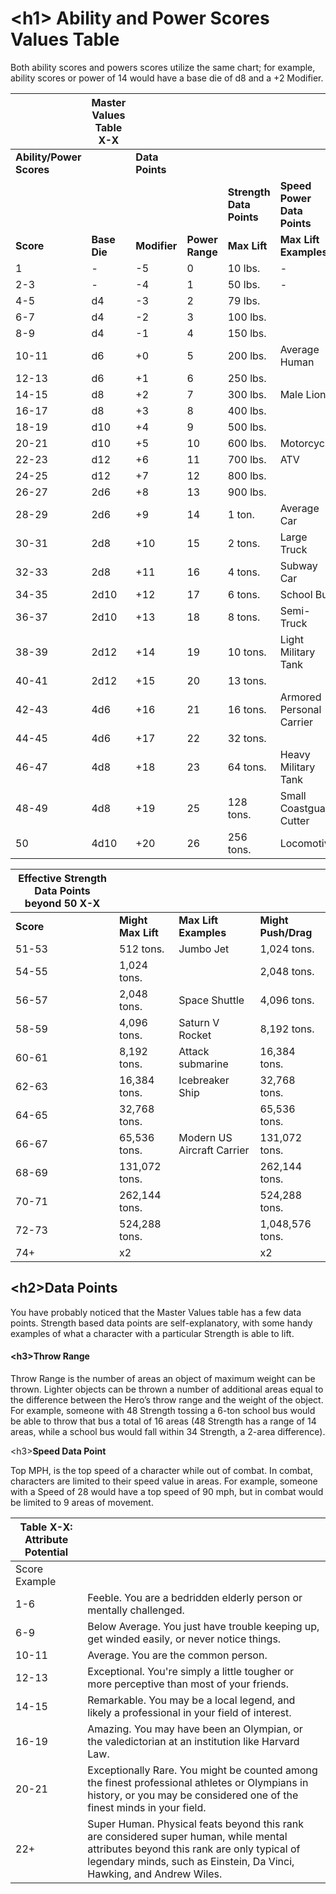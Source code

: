 # \<h1\> Ability and Power Scores Values Table

Both ability scores and powers scores utilize the same chart; for example, ability scores or power of 14 would have a base die of d8 and a +2 Modifier.

|                               | **Master Values Table X-X** |                 |                      |                          |                             |                     |                       |             |
|-------------------------------|-----------------------------|-----------------|----------------------|--------------------------|-----------------------------|---------------------|-----------------------|-------------|
| **Ability/Power**  **Scores** |                             | **Data Points** |                      |                          |                             |                     |                       |             |
|                               |                             |                 |                      | **Strength Data Points** | **Speed Power Data Points** |                     |                       |             |
| **Score**                     | **Base  Die**               | **Modifier**    | **Power**  **Range** | **Max  Lift**            | **Max Lift** **Examples**   | **Throw** **Range** | **Max** **Push/Drag** | **Top MPH** |
| 1                             | -                           | -5              | 0                    | 10 lbs.                  | -                           | -                   | -                     | -           |
| 2-3                           | -                           | -4              | 1                    | 50 lbs.                  | -                           | 0                   | 100 lb.               | -           |
| 4-5                           | d4                          | -3              | 2                    | 79 lbs.                  |                             | 1                   | 150 lbs.              | -           |
| 6-7                           | d4                          | -2              | 3                    | 100 lbs.                 |                             | 1                   | 200 lbs.              | -           |
| 8-9                           | d4                          | -1              | 4                    | 150 lbs.                 |                             | 2                   | 300 lbs.              | -           |
| 10-11                         | d6                          | +0              | 5                    | 200 lbs.                 | Average Human               | 3                   | 400 lbs.              | -           |
| 12-13                         | d6                          | +1              | 6                    | 250 lbs.                 |                             | 4                   | 500 lbs.              | 20          |
| 14-15                         | d8                          | +2              | 7                    | 300 lbs.                 | Male Lion                   | 5                   | 600 lbs.              | 30          |
| 16-17                         | d8                          | +3              | 8                    | 400 lbs.                 |                             | 6                   | 800 lbs.              | 40          |
| 18-19                         | d10                         | +4              | 9                    | 500 lbs.                 |                             | 7                   | 1000 lbs.             | 45          |
| 20-21                         | d10                         | +5              | 10                   | 600 lbs.                 | Motorcycle                  | 7                   | 1200 lbs.             | 50          |
| 22-23                         | d12                         | +6              | 11                   | 700 lbs.                 | ATV                         | 8                   | 1400 lbs.             | 60          |
| 24-25                         | d12                         | +7              | 12                   | 800 lbs.                 |                             | 8                   | 1600 lbs.             | 70          |
| 26-27                         | 2d6                         | +8              | 13                   | 900 lbs.                 |                             | 9                   | 1800 lbs.             | 80          |
| 28-29                         | 2d6                         | +9              | 14                   | 1 ton.                   | Average Car                 | 9                   | 2 ton.                | 90          |
| 30-31                         | 2d8                         | +10             | 15                   | 2 tons.                  | Large Truck                 | 10                  | 4 tons.               | 100         |
| 32-33                         | 2d8                         | +11             | 16                   | 4 tons.                  | Subway Car                  | 10                  | 6 tons.               | 200         |
| 34-35                         | 2d10                        | +12             | 17                   | 6 tons.                  | School Bus                  | 12                  | 12 tons.              | 250         |
| 36-37                         | 2d10                        | +13             | 18                   | 8 tons.                  | Semi-Truck                  | 13                  | 16 tons.              | 350         |
| 38-39                         | 2d12                        | +14             | 19                   | 10 tons.                 | Light Military Tank         | 14                  | 20 tons.              | 450         |
| 40-41                         | 2d12                        | +15             | 20                   | 13 tons.                 |                             | 15                  | 26 tons.              | 550         |
| 42-43                         | 4d6                         | +16             | 21                   | 16 tons.                 | Armored Personal Carrier    | 16                  | 32 tons.              | 650         |
| 44-45                         | 4d6                         | +17             | 22                   | 32 tons.                 |                             | 17                  | 62 tons.              | 750         |
| 46-47                         | 4d8                         | +18             | 23                   | 64 tons.                 | Heavy Military Tank         | 18                  | 128 tons.             | Mach 1      |
| 48-49                         | 4d8                         | +19             | 25                   | 128 tons.                | Small Coastguard Cutter     | 19                  | 256 tons.             | Mach 1.5    |
| 50                            | 4d10                        | +20             | 26                   | 256 tons.                | Locomotive                  | 20                  | 512 tons.             | Mach 2      |

| **Effective Strength Data Points beyond 50 X-X** |                    |                            |                     |
|--------------------------------------------------|--------------------|----------------------------|---------------------|
| **Score**                                        | **Might Max Lift** | **Max Lift** **Examples**  | **Might Push/Drag** |
| 51-53                                            | 512 tons.          | Jumbo Jet                  | 1,024 tons.         |
| 54-55                                            | 1,024 tons.        |                            | 2,048 tons.         |
| 56-57                                            | 2,048 tons.        | Space Shuttle              | 4,096 tons.         |
| 58-59                                            | 4,096 tons.        | Saturn V Rocket            | 8,192 tons.         |
| 60-61                                            | 8,192 tons.        | Attack submarine           | 16,384 tons.        |
| 62-63                                            | 16,384 tons.       | Icebreaker Ship            | 32,768 tons.        |
| 64-65                                            | 32,768 tons.       |                            | 65,536 tons.        |
| 66-67                                            | 65,536 tons.       | Modern US Aircraft Carrier | 131,072 tons.       |
| 68-69                                            | 131,072 tons.      |                            | 262,144 tons.       |
| 70-71                                            | 262,144 tons.      |                            | 524,288 tons.       |
| 72-73                                            | 524,288 tons.      |                            | 1,048,576 tons.     |
| 74+                                              | x2                 |                            | x2                  |

## \<h2\>Data Points

You have probably noticed that the Master Values table has a few data points. Strength based data points are self-explanatory, with some handy examples of what a character with a particular Strength is able to lift.

#### \<h3\>**Throw** Range

Throw Range is the number of areas an object of maximum weight can be thrown. Lighter objects can be thrown a number of additional areas equal to the difference between the Hero’s throw range and the weight of the object. For example, someone with 48 Strength tossing a 6-ton school bus would be able to throw that bus a total of 16 areas (48 Strength has a range of 14 areas, while a school bus would fall within 34 Strength, a 2-area difference).

\<h3\>**Speed Data Point**

Top MPH, is the top speed of a character while out of combat. In combat, characters are limited to their speed value in areas. For example, someone with a Speed of 28 would have a top speed of 90 mph, but in combat would be limited to 9 areas of movement.

| **Table X-X: Attribute Potential** |                                                                                                                                                                                                               |
|------------------------------------|---------------------------------------------------------------------------------------------------------------------------------------------------------------------------------------------------------------|
| Score Example                      |                                                                                                                                                                                                               |
| 1-6                                | Feeble. You are a bedridden elderly person or mentally challenged.                                                                                                                                            |
| 6-9                                | Below Average. You just have trouble keeping up, get winded easily, or never notice things.                                                                                                                   |
| 10-11                              | Average. You are the common person.                                                                                                                                                                           |
| 12-13                              | Exceptional. You're simply a little tougher or more perceptive than most of your friends.                                                                                                                     |
| 14-15                              | Remarkable. You may be a local legend, and likely a professional in your field of interest.                                                                                                                   |
| 16-19                              | Amazing. You may have been an Olympian, or the valedictorian at an institution like Harvard Law.                                                                                                              |
| 20-21                              | Exceptionally Rare. You might be counted among the finest professional athletes or Olympians in history, or you may be considered one of the finest minds in your field.                                      |
| 22+                                | Super Human. Physical feats beyond this rank are considered super human, while mental attributes beyond this rank are only typical of legendary minds, such as Einstein, Da Vinci, Hawking, and Andrew Wiles. |

# 
